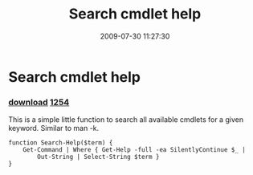 ﻿---
pid:            1245
parent:         0
children:       1254
poster:         Carter Shanklin
title:          Search cmdlet help
date:           2009-07-30 11:27:30
description:    This is a simple little function to search all available cmdlets for a given keyword. Similar to man -k.
format:         posh
---

# Search cmdlet help

### [download](1245.ps1)  [1254](1254.md)

This is a simple little function to search all available cmdlets for a given keyword. Similar to man -k.

```posh
function Search-Help($term) {
	Get-Command | Where { Get-Help -full -ea SilentlyContinue $_ |
	    Out-String | Select-String $term }
}

```
